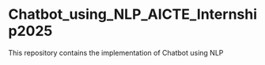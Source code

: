 # Chatbot_using_NLP_AICTE_Internship2025
This repository contains the implementation of Chatbot using NLP
